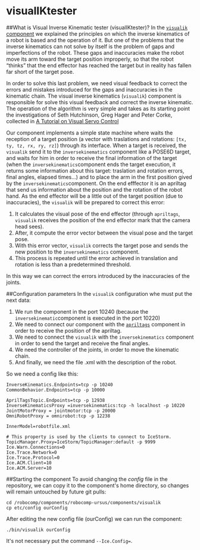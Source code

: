 visualIKtester
===============================
##What is Visual Inverse Kinematic tester (visualIKtester)?
In the [`visualik` component](https://github.com/robocomp/robocomp-ursus/tree/master/components/visualik/README.md) we explained the principles on which the inverse kinematics of a robot is based and the operation of it. But one of the problems that the inverse kinematics can not solve by itself is the problem of gaps and imperfections of the robot. These gaps and inaccuracies make the robot move its arm toward the target position improperly, so that the robot “thinks” that the end effector has reached the target but in reality has fallen far short of the target pose.

In order to solve this last problem, we need visual feedback to correct the errors and mistakes introduced for the gaps and inaccuracies in the kinematic chain. The visual inverse kinematics (`visualik`) component is responsible for solve this visual feedback and correct the inverse kinematic. The operation of the algorithm is very simple and takes as its starting point the investigations of Seth Hutchinson, Greg Hager and Peter Corke, collected in [A Tutorial on Visual Servo Control](http://www-cvr.ai.uiuc.edu/~seth/ResPages/pdfs/HutHagCor96.pdf)

Our component implements a simple state machine where waits the reception of a target position (a vector with traslations and rotations: `[tx, ty, tz, rx, ry, rz]`) through its interface. When a target is received, the `visualik` send it to the `inversekinematics` component like a POSE6D target, and waits for him in order to receive the final information of the target (when the `inversekinematics`component ends the target execution, it returns some information about this target: traslation and rotation errors, final angles, elapsed times...) and to place the arm in the first position gived by the `inversekinematics`component. On the end efffector it is an apriltag that send us information about the position and the rotation of the robot hand. As the end effector will be a little out of the target position (due to inaccuracies), the `visualik` will be prepared to correct this error:

1. It calculates the visual pose of the end effector (through `apriltags`, `visualik` receives the position of the end effector mark that the camera head sees).
2. After, it compute the error vector between the visual pose and the target pose.
3. With this error vector, `visualik` corrects the target pose and sends the new position to the `inversekinematics` component.
4. This process is repeated until the error achieved in translation and rotation is less than a predetermined threshold.

In this way we can correct the errors introduced by the inaccuracies of the joints.

##Configuration parameters
In the `visualik` configuration whe must put the next data:
1. We run the component in the port 10240 (because the `inversekinematic`component is executed in the port 10220)
2. We need to connect our component with the [`apriltags`](https://github.com/robocomp/robocomp-robolab/blob/master/components/apriltagsComp/README.md) component in order to receive the position of the apriltag.
3. We need to connect the `visualik` with the `inversekinematics` component in order to send the target and receive the final angles.
4. We need the controller of the joints, in order to move the kinematic chain.
5. And finally, we need the file .xml with the description of the robot.

So we need a config like this:

    InverseKinematics.Endpoints=tcp -p 10240
    CommonBehavior.Endpoints=tcp -p 10000
    
    AprilTagsTopic.Endpoints=tcp -p 12938
    InverseKinematicsProxy =inversekinematics:tcp -h localhost -p 10220
    JointMotorProxy = jointmotor:tcp -p 20000 
    OmniRobotProxy = omnirobot:tcp -p 12238
    
    InnerModel=robotfile.xml
    
    # This property is used by the clients to connect to IceStorm.
    TopicManager.Proxy=IceStorm/TopicManager:default -p 9999
    Ice.Warn.Connections=0
    Ice.Trace.Network=0
    Ice.Trace.Protocol=0
    Ice.ACM.Client=10
    Ice.ACM.Server=10
    
##Starting the component
To avoid changing the *config* file in the repository, we can copy it to the component's home directory, so changes will remain untouched by future git pulls:

    cd /robocomp/components/robocomp-ursus/components/visualik
    cp etc/config ourConfig
    
After editing the new config file (ourConfig) we can run the component:

    ./bin/visualik ourConfig
    
It's not necessary put the command `--Ice.Config=`.
